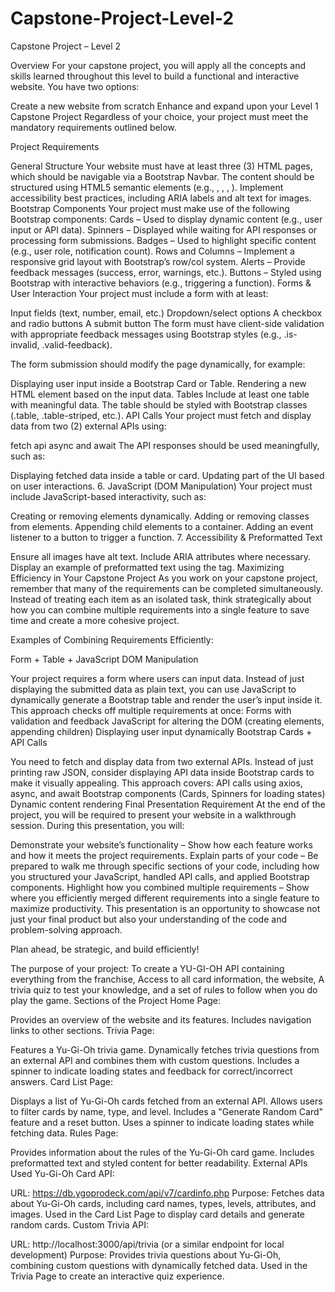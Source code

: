 # Capstone-Project-Level-2

Capstone Project – Level 2

Overview For your capstone project, you will apply all the concepts and skills learned throughout this level to build a functional and interactive website. You have two options:

Create a new website from scratch
Enhance and expand upon your Level 1 Capstone Project
Regardless of your choice, your project must meet the mandatory requirements outlined below.

Project Requirements

General Structure
Your website must have at least three (3) HTML pages, which should be navigable via a Bootstrap Navbar.
The content should be structured using HTML5 semantic elements (e.g., , , , ).
Implement accessibility best practices, including ARIA labels and alt text for images.
Bootstrap Components Your project must make use of the following Bootstrap components:
Cards – Used to display dynamic content (e.g., user input or API data).
Spinners – Displayed while waiting for API responses or processing form submissions.
Badges – Used to highlight specific content (e.g., user role, notification count).
Rows and Columns – Implement a responsive grid layout with Bootstrap’s row/col system.
Alerts – Provide feedback messages (success, error, warnings, etc.).
Buttons – Styled using Bootstrap with interactive behaviors (e.g., triggering a function).
Forms & User Interaction
Your project must include a form with at least:

Input fields (text, number, email, etc.)
Dropdown/select options
A checkbox and radio buttons
A submit button
The form must have client-side validation with appropriate feedback messages using Bootstrap styles (e.g., .is-invalid, .valid-feedback).

The form submission should modify the page dynamically, for example:

Displaying user input inside a Bootstrap Card or Table.
Rendering a new HTML element based on the input data.
Tables
Include at least one table with meaningful data.
The table should be styled with Bootstrap classes (.table, .table-striped, etc.).
API Calls
Your project must fetch and display data from two (2) external APIs using:

fetch api
async and await
The API responses should be used meaningfully, such as:

Displaying fetched data inside a table or card.
Updating part of the UI based on user interactions.
6. JavaScript (DOM Manipulation) Your project must include JavaScript-based interactivity, such as:

Creating or removing elements dynamically.
Adding or removing classes from elements.
Appending child elements to a container.
Adding an event listener to a button to trigger a function.
7. Accessibility & Preformatted Text

Ensure all images have alt text.
Include ARIA attributes where necessary.
Display an example of preformatted text using the tag.
Maximizing Efficiency in Your Capstone Project As you work on your capstone project, remember that many of the requirements can be completed simultaneously. Instead of treating each item as an isolated task, think strategically about how you can combine multiple requirements into a single feature to save time and create a more cohesive project.

Examples of Combining Requirements Efficiently:

Form + Table + JavaScript DOM Manipulation

Your project requires a form where users can input data.
Instead of just displaying the submitted data as plain text, you can use JavaScript to dynamically generate a Bootstrap table and render the user’s input inside it.
This approach checks off multiple requirements at once:
Forms with validation and feedback
JavaScript for altering the DOM (creating elements, appending children)
Displaying user input dynamically
Bootstrap Cards + API Calls

You need to fetch and display data from two external APIs. Instead of just printing raw JSON, consider displaying API data inside Bootstrap cards to make it visually appealing.
This approach covers:
API calls using axios, async, and await
Bootstrap components (Cards, Spinners for loading states)
Dynamic content rendering
Final Presentation Requirement At the end of the project, you will be required to present your website in a walkthrough session. During this presentation, you will:

Demonstrate your website’s functionality – Show how each feature works and how it meets the project requirements.
Explain parts of your code – Be prepared to walk me through specific sections of your code, including how you structured your JavaScript, handled API calls, and applied Bootstrap components.
Highlight how you combined multiple requirements – Show where you efficiently merged different requirements into a single feature to maximize productivity.
This presentation is an opportunity to showcase not just your final product but also your understanding of the code and problem-solving approach.

Plan ahead, be strategic, and build efficiently!

The purpose of your project:
To create a YU-GI-OH API containing everything from the franchise, Access to all card information, the website, A trivia quiz to test your knowledge, and a set of rules to follow when you do play the game.
Sections of the Project
Home Page:

Provides an overview of the website and its features.
Includes navigation links to other sections.
Trivia Page:

Features a Yu-Gi-Oh trivia game.
Dynamically fetches trivia questions from an external API and combines them with custom questions.
Includes a spinner to indicate loading states and feedback for correct/incorrect answers.
Card List Page:

Displays a list of Yu-Gi-Oh cards fetched from an external API.
Allows users to filter cards by name, type, and level.
Includes a "Generate Random Card" feature and a reset button.
Uses a spinner to indicate loading states while fetching data.
Rules Page:

Provides information about the rules of the Yu-Gi-Oh card game.
Includes preformatted text and styled content for better readability.
External APIs Used
Yu-Gi-Oh Card API:

URL: https://db.ygoprodeck.com/api/v7/cardinfo.php
Purpose: Fetches data about Yu-Gi-Oh cards, including card names, types, levels, attributes, and images.
Used in the Card List Page to display card details and generate random cards.
Custom Trivia API:

URL: http://localhost:3000/api/trivia (or a similar endpoint for local development)
Purpose: Provides trivia questions about Yu-Gi-Oh, combining custom questions with dynamically fetched data.
Used in the Trivia Page to create an interactive quiz experience.
